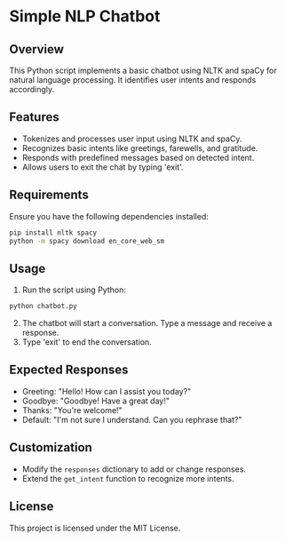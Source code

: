 # Simple NLP Chatbot

## Overview
This Python script implements a basic chatbot using NLTK and spaCy for natural language processing. It identifies user intents and responds accordingly.

## Features
- Tokenizes and processes user input using NLTK and spaCy.
- Recognizes basic intents like greetings, farewells, and gratitude.
- Responds with predefined messages based on detected intent.
- Allows users to exit the chat by typing 'exit'.

## Requirements
Ensure you have the following dependencies installed:

```bash
pip install nltk spacy
python -m spacy download en_core_web_sm
```

## Usage
1. Run the script using Python:

```bash
python chatbot.py
```

2. The chatbot will start a conversation. Type a message and receive a response.
3. Type 'exit' to end the conversation.

## Expected Responses
- Greeting: "Hello! How can I assist you today?"
- Goodbye: "Goodbye! Have a great day!"
- Thanks: "You're welcome!"
- Default: "I'm not sure I understand. Can you rephrase that?"

## Customization
- Modify the `responses` dictionary to add or change responses.
- Extend the `get_intent` function to recognize more intents.

## License
This project is licensed under the MIT License.


